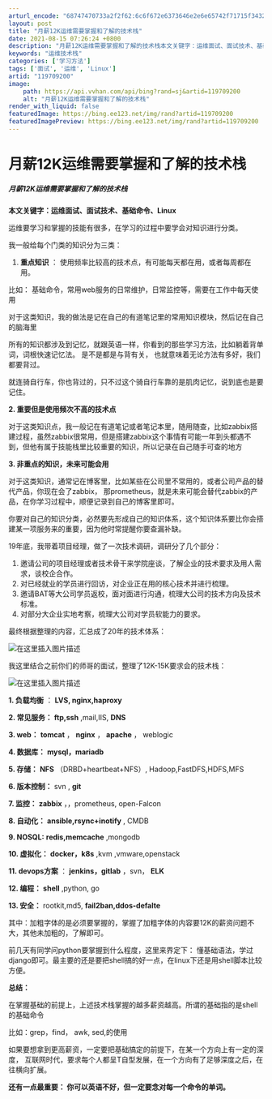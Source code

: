 ```yaml
---
arturl_encode: "68747470733a2f2f62:6c6f672e6373646e2e6e65742f71715f34323439393733372f:61727469636c652f64657461696c732f313139373039323030"
layout: post
title: "月薪12K运维需要掌握和了解的技术栈"
date: 2021-08-15 07:26:24 +0800
description: "月薪12K运维需要掌握和了解的技术栈本文关键字：运维面试、面试技术、基础命令、Linux运维要学习和"
keywords: "运维技术栈"
categories: ['学习方法']
tags: ['面试', '运维', 'Linux']
artid: "119709200"
image:
    path: https://api.vvhan.com/api/bing?rand=sj&artid=119709200
    alt: "月薪12K运维需要掌握和了解的技术栈"
render_with_liquid: false
featuredImage: https://bing.ee123.net/img/rand?artid=119709200
featuredImagePreview: https://bing.ee123.net/img/rand?artid=119709200
---
```


# 月薪12K运维需要掌握和了解的技术栈

##### 月薪12K运维需要掌握和了解的技术栈

**本文关键字：运维面试、面试技术、基础命令、Linux**

运维要学习和掌握的技能有很多，在学习的过程中要学会对知识进行分类。
  
我一般给每个门类的知识分为三类：

1. **重点知识**
   ： 使用频率比较高的技术点，有可能每天都在用，或者每周都在用。

比如： 基础命令，常用web服务的日常维护，日常监控等，需要在工作中每天使用
  
对于这类知识，我的做法是记在自己的有道笔记里的常用知识模块，然后记在自己的脑海里

所有的知识都涉及到记忆，就跟英语一样，你看到的那些学习方法，比如躺着背单词，词根快速记忆法。 是不是都是与背有关， 也就意味着无论方法有多好，我们都要背过。

就连骑自行车，你也背过的，只不过这个骑自行车靠的是肌肉记忆，说到底也是要记住。

**2. 重要但是使用频次不高的技术点**

对于这类知识点，我一般记在有道笔记或者笔记本里，随用随查，比如zabbix搭建过程，虽然zabbix很常用，但是搭建zabbix这个事情有可能一年到头都遇不到，但他有属于技能栈里比较重要的知识，所以记录在自己随手可查的地方

**3. 非重点的知识，未来可能会用**

对于这类知识，通常记在博客里，比如某些在公司里不常用的，或者公司产品的替代产品，你现在会了zabbix， 那prometheus，就是未来可能会替代zabbix的产品，在你学习过程中，顺便记录到自己的博客里即可。

你要对自己的知识分类，必然要先形成自己的知识体系，这个知识体系要比你会搭建某一项服务来的重要，因为他时常提醒你要查漏补缺。

19年底，我带着项目经理，做了一次技术调研，调研分了几个部分：

1. 邀请公司的项目经理或者技术骨干来学院座谈，了解企业的技术要求及用人需求，谈校企合作。
2. 对已经就业的学员进行回访，对企业正在用的核心技术并进行梳理。
3. 邀请BAT等大公司学员返校，面对面进行沟通，梳理大公司的技术方向及技术标准。
4. 对部分大企业实地考察，梳理大公司对学员软能力的要求。

最终根据整理的内容，汇总成了20年的技术体系：
  
![在这里插入图片描述](https://i-blog.csdnimg.cn/blog_migrate/f13e67e17eb4e5434ca033e3ad59fef1.png)

我这里结合之前你们的师哥的面试，整理了12K-15K要求会的技术栈：

![在这里插入图片描述](https://i-blog.csdnimg.cn/blog_migrate/8a380494124699b0d363e74288c811eb.jpeg#pic_center)

**1.
**负载均衡****
：
**LVS, nginx,haproxy**
  
**2. 常见服务：**
**ftp,ssh**
,mail,IIS,
**DNS**
  
**3. web：**
**tomcat**
，
**nginx**
，
**apache**
， weblogic
  
**4. 数据库：**
**mysql，mariadb**
  
**5. 存储：**
**NFS**
（DRBD+heartbeat+NFS）, Hadoop,FastDFS,HDFS,MFS
  
**6. 版本控制：**
svn ,
**git**
  
**7. 监控：**
**zabbix**
，，prometheus, open-Falcon
  
**8. 自动化：**
**ansible,rsync+inotify**
, CMDB
  
**9. NOSQL:**
**redis,memcache**
,mongodb
  
**10. 虚拟化：**
**docker，k8s**
,kvm ,vmware,openstack
  
**11. devops方案**
：
**jenkins，gitlab**
，svn，
**ELK**
  
**12. 编程：**
**shell**
,python, go
  
**13. 安全：**
rootkit,md5,
**fail2ban,ddos-defalte**

其中：加粗字体的是必须要掌握的，掌握了加粗字体的内容要12K的薪资问题不大，其他未加粗的，了解即可。

前几天有同学问python要掌握到什么程度，这里来界定下： 懂基础语法，学过django即可。最主要的还是要把shell搞的好一点，在linux下还是用shell脚本比较方便。

**总结：**

在掌握基础的前提上，上述技术栈掌握的越多薪资越高。所谓的基础指的是shell的基础命令
  
比如：grep，find， awk, sed,的使用

如果要想拿到更高薪资，一定要把基础搞定的前提下，在某一个方向上有一定的深度， 互联网时代，要求每个人都呈T自型发展，在一个方向有了足够深度之后，在往横向扩展。

**还有一点最重要： 你可以英语不好，但一定要念对每一个命令的单词。**
